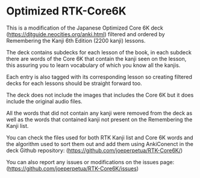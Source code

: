 # Optimized RTK-Core6K

This is a modification of the Japanese Optimized Core 6K deck (https://djtguide.neocities.org/anki.html) filtered and ordered by Remembering the Kanji 6th Edition (2200 kanji) lessons.

The deck contains subdecks for each lesson of the book, in each subdeck there are words of the Core 6K that contain the kanji seen on the lesson, this assuring you to learn vocabulary of which you know all the kanjis. 

Each entry is also tagged with its corresponding lesson so creating filtered decks for each lessons should be straight forward too.

The deck does not include the images that includes the Core 6K but it does include the original audio files.

All the words that did not contain any kanji were removed from the deck as well as the words that contained kanji not present on the Remembering the Kanji list.

You can check the files used for both RTK Kanji list and Core 6K words and the algorithm used to sort them out and add them using AnkiConenct in the deck Github repository: (https://github.com/joeperpetua/RTK-Core6K/)

You can also report any issues or modifications on the issues page: (https://github.com/joeperpetua/RTK-Core6K/issues)

